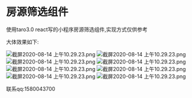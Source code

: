 # 房源筛选组件

使用taro3.0 react写的小程序房源筛选组件,实现方式仅供参考

大体效果如下:

![截屏2020-08-14 上午10.29.23.png](https://github.com/xiaodel/source/blob/master/houseFilter/image/0.png)
![截屏2020-08-14 上午10.29.23.png](https://github.com/xiaodel/source/blob/master/houseFilter/image/1.png)
![截屏2020-08-14 上午10.29.23.png](https://github.com/xiaodel/source/blob/master/houseFilter/image/2.png)
![截屏2020-08-14 上午10.29.23.png](https://github.com/xiaodel/source/blob/master/houseFilter/image/3.png)
![截屏2020-08-14 上午10.29.23.png](https://github.com/xiaodel/source/blob/master/houseFilter/image/4.png)
![截屏2020-08-14 上午10.29.23.png](https://github.com/xiaodel/source/blob/master/houseFilter/image/5.png)
![截屏2020-08-14 上午10.29.23.png](https://github.com/xiaodel/source/blob/master/houseFilter/image/6.png)
![截屏2020-08-14 上午10.29.23.png](https://github.com/xiaodel/source/blob/master/houseFilter/image/7.png)

联系qq:1580043700

